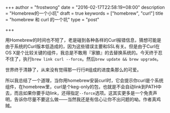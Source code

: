 +++
author = "frostwong"
date = "2016-02-17T22:58:19+08:00"
description = "Homebrew的一个小坑"
draft = true
keywords = ["homebrew", "curl"]
title = "homebrew 和 curl 的一个坑"
type = "post"

+++

用Homebrew的时间也不短了，老是碰到各种各样的Curl报错信息，猜想可能是由于系统的Curl版本低造成的，因为这些错误主要和SSL有关。但是由于Curl在OS X是个比较关键的组件，我总是不敢用『家酿』的去替换系统的。今天终于忍不住了，执行`brew link curl --force`。然后`brew update && brew upgrade`。

世界终于清静了，从来没有觉得那一行行#组成的进度条那么的可爱。

所以我总结了一个道理，当你用homebrew安装curl时，它会提示你curl是个系统组件，在homebrew里，curl是个keg-only的包，也就是不会自动link到PATH中去，而且如果你要手动link，还得指定`--force`选项。这其实更多是一个免责声明，告诉你尽量不要这么做——当然我还是有信心让你不出问题的呦。作者真鸡贼。

